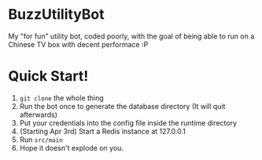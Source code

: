# BuzzUtilityBot
My "for fun" utility bot, coded poorly, with the goal of being able to run on a Chinese TV box with decent performace :P

# Quick Start!
1. `git clone` the whole thing
2. Run the bot once to generate the database directory (It will quit afterwards)
3. Put your credentials into the config file inside the runtime directory
4. (Starting Apr 3rd) Start a Redis instance at 127.0.0.1 
5. Run `src/main`
6. Hope it doesn't explode on you.
